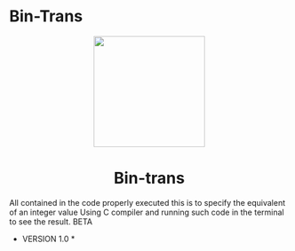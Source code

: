 # Bin-Trans
<p align="center">
  <img src="https://www.ubackground.com/_ph/2/82118151.jpg" width="200"/>
</a></p>
<h1 align="center">Bin-trans</h1>

All contained in the code properly executed this is to specify the equivalent of an integer value Using C compiler and running such code in the terminal to see the result.
 BETA

* VERSION 1.0 *
